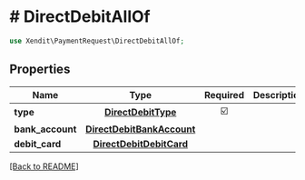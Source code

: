 # # DirectDebitAllOf


```php
use Xendit\PaymentRequest\DirectDebitAllOf;
```

## Properties

| Name | Type | Required | Description | Examples |
|------------|:-------------:|:-------------:|-------------|:-------------:|
| **type** | [**DirectDebitType**](DirectDebitType.md) | ☑️ |  | null |
| **bank_account** | [**DirectDebitBankAccount**](DirectDebitBankAccount.md) |  |  | null |
| **debit_card** | [**DirectDebitDebitCard**](DirectDebitDebitCard.md) |  |  | null |


[[Back to README]](../../README.md)
